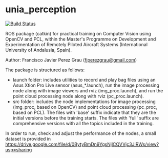 # unia_perception

[![Build Status](https://travis-ci.org/fjperezgrau/unia_perception.svg?branch=master)](https://travis-ci.org/fjperezgrau/unia_perception)

ROS package (catkin) for practical training on Computer Vision using OpenCV and PCL, within the Master's Programme on Development and Experimentation of Remotely Piloted Aircraft Systems (International University of Andalusia, Spain).

Author: Francisco Javier Perez Grau (fjperezgrau@gmail.com)

The package is structured as follows:
- launch folder: includes utilities to record and play bag files using an Asus Xtion Pro Live sensor (asus_*.launch), run the image processing node along with image viewers and rviz (img_proc.launch), and run the point cloud processing node along with rviz (pc_proc.launch).
- src folder: includes the node implementations for image processing (img_proc, based on OpenCV) and point cloud processing (pc_proc, based on PCL). The files with 'base' suffix indicate that they are the initial versions before the training starts. The files with 'full' suffix are comprehensive versions with all the topics included in the training.

In order to run, check and adjust the performance of the nodes, a small dataset is provided in https://drive.google.com/file/d/0BytyBmDn9YgsNjlCQVVjc3JlRWs/view?usp=sharing

